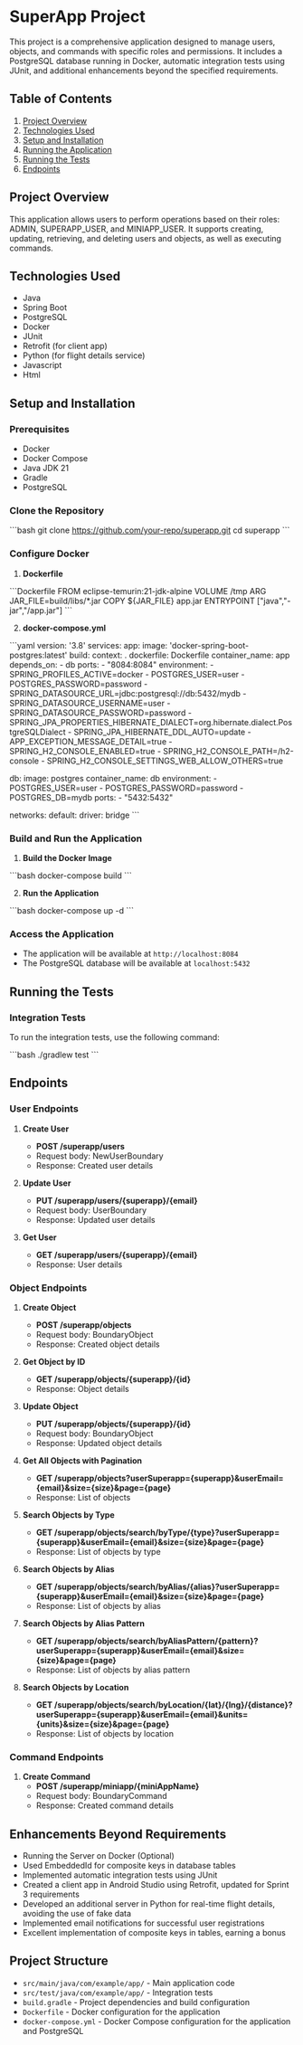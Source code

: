 # SuperApp Project

This project is a comprehensive application designed to manage users, objects, and commands with specific roles and permissions. It includes a PostgreSQL database running in Docker, automatic integration tests using JUnit, and additional enhancements beyond the specified requirements.

## Table of Contents

1. [Project Overview](#project-overview)
2. [Technologies Used](#technologies-used)
3. [Setup and Installation](#setup-and-installation)
4. [Running the Application](#running-the-application)
5. [Running the Tests](#running-the-tests)
6. [Endpoints](#endpoints)




## Project Overview

This application allows users to perform operations based on their roles: ADMIN, SUPERAPP_USER, and MINIAPP_USER. It supports creating, updating, retrieving, and deleting users and objects, as well as executing commands.

## Technologies Used

- Java
- Spring Boot
- PostgreSQL
- Docker
- JUnit
- Retrofit (for client app)
- Python (for flight details service)
- Javascript
- Html

## Setup and Installation

### Prerequisites

- Docker
- Docker Compose
- Java JDK 21
- Gradle
- PostgreSQL

### Clone the Repository

\```bash
git clone https://github.com/your-repo/superapp.git
cd superapp
\```

### Configure Docker

1. **Dockerfile**

\```Dockerfile
FROM eclipse-temurin:21-jdk-alpine
VOLUME /tmp
ARG JAR_FILE=build/libs/*.jar
COPY ${JAR_FILE} app.jar
ENTRYPOINT ["java","-jar","/app.jar"]
\```

2. **docker-compose.yml**

\```yaml
version: '3.8'
services:
  app:
    image: 'docker-spring-boot-postgres:latest'
    build:
      context: .
      dockerfile: Dockerfile
    container_name: app
    depends_on:
      - db
    ports:
      - "8084:8084"
    environment:
      - SPRING_PROFILES_ACTIVE=docker
      - POSTGRES_USER=user
      - POSTGRES_PASSWORD=password
      - SPRING_DATASOURCE_URL=jdbc:postgresql://db:5432/mydb
      - SPRING_DATASOURCE_USERNAME=user
      - SPRING_DATASOURCE_PASSWORD=password
      - SPRING_JPA_PROPERTIES_HIBERNATE_DIALECT=org.hibernate.dialect.PostgreSQLDialect
      - SPRING_JPA_HIBERNATE_DDL_AUTO=update
      - APP_EXCEPTION_MESSAGE_DETAIL=true
      - SPRING_H2_CONSOLE_ENABLED=true
      - SPRING_H2_CONSOLE_PATH=/h2-console
      - SPRING_H2_CONSOLE_SETTINGS_WEB_ALLOW_OTHERS=true

  db:
    image: postgres
    container_name: db
    environment:
      - POSTGRES_USER=user
      - POSTGRES_PASSWORD=password
      - POSTGRES_DB=mydb
    ports:
      - "5432:5432"

networks:
  default:
    driver: bridge
\```

### Build and Run the Application

1. **Build the Docker Image**

\```bash
docker-compose build
\```

2. **Run the Application**

\```bash
docker-compose up -d
\```

### Access the Application

- The application will be available at `http://localhost:8084`
- The PostgreSQL database will be available at `localhost:5432`

## Running the Tests

### Integration Tests

To run the integration tests, use the following command:

\```bash
./gradlew test
\```

## Endpoints

### User Endpoints

1. **Create User**
   - **POST /superapp/users**
   - Request body: NewUserBoundary
   - Response: Created user details

2. **Update User**
   - **PUT /superapp/users/{superapp}/{email}**
   - Request body: UserBoundary
   - Response: Updated user details

3. **Get User**
   - **GET /superapp/users/{superapp}/{email}**
   - Response: User details

### Object Endpoints

1. **Create Object**
   - **POST /superapp/objects**
   - Request body: BoundaryObject
   - Response: Created object details

2. **Get Object by ID**
   - **GET /superapp/objects/{superapp}/{id}**
   - Response: Object details

3. **Update Object**
   - **PUT /superapp/objects/{superapp}/{id}**
   - Request body: BoundaryObject
   - Response: Updated object details

4. **Get All Objects with Pagination**
   - **GET /superapp/objects?userSuperapp={superapp}&userEmail={email}&size={size}&page={page}**
   - Response: List of objects

5. **Search Objects by Type**
   - **GET /superapp/objects/search/byType/{type}?userSuperapp={superapp}&userEmail={email}&size={size}&page={page}**
   - Response: List of objects by type

6. **Search Objects by Alias**
   - **GET /superapp/objects/search/byAlias/{alias}?userSuperapp={superapp}&userEmail={email}&size={size}&page={page}**
   - Response: List of objects by alias

7. **Search Objects by Alias Pattern**
   - **GET /superapp/objects/search/byAliasPattern/{pattern}?userSuperapp={superapp}&userEmail={email}&size={size}&page={page}**
   - Response: List of objects by alias pattern

8. **Search Objects by Location**
   - **GET /superapp/objects/search/byLocation/{lat}/{lng}/{distance}?userSuperapp={superapp}&userEmail={email}&units={units}&size={size}&page={page}**
   - Response: List of objects by location

### Command Endpoints

1. **Create Command**
   - **POST /superapp/miniapp/{miniAppName}**
   - Request body: BoundaryCommand
   - Response: Created command details

## Enhancements Beyond Requirements

- Running the Server on Docker (Optional)
- Used EmbeddedId for composite keys in database tables
- Implemented automatic integration tests using JUnit
- Created a client app in Android Studio using Retrofit, updated for Sprint 3 requirements
- Developed an additional server in Python for real-time flight details, avoiding the use of fake data
- Implemented email notifications for successful user registrations
- Excellent implementation of composite keys in tables, earning a bonus

## Project Structure

- `src/main/java/com/example/app/` - Main application code
- `src/test/java/com/example/app/` - Integration tests
- `build.gradle` - Project dependencies and build configuration
- `Dockerfile` - Docker configuration for the application
- `docker-compose.yml` - Docker Compose configuration for the application and PostgreSQL








